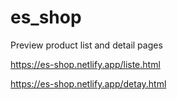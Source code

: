 # es_shop

Preview product list and detail pages

https://es-shop.netlify.app/liste.html

https://es-shop.netlify.app/detay.html
